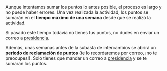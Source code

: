 Aunque intentamos sumar los puntos lo antes posible, el proceso es largo y no puede haber errores. Una vez realizada la actividad, los puntos se sumarán en el **tiempo máximo de una semana** desde que se realizó la actividad.

Si pasado este tiempo todavía no tienes tus puntos, no dudes en enviar un correo a [presidencia](mailto:presidencia@avem.es).

Además, unas semanas antes de la subasta de intercambios se abrirá un **periodo de reclamación de puntos** (te lo recordaremos por correo, ¡no te preocupes!). Solo tienes que mandar un correo a [presidencia](mailto:presidencia@avem.es) y se te sumaran los puntos.
